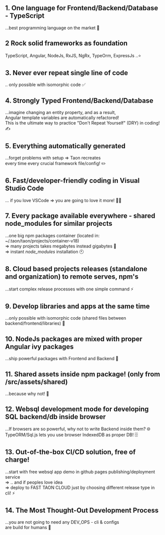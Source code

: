 
## 1. One language for Frontend/Backend/Database - **TypeScript**

...best programming language on the market 🚀

## 2 Rock solid frameworks as foundation

TypeScript, Angular, NodeJs, RxJS, NgRx, TypeOrm, ExpressJs ..⭐

## 3. **Never** ever **repeat** single line of **code**

.. only possible with isomorphic code ✅

## 4. Strongly Typed Frontend/Backend/Database

...imagine changing an entity property, and as a result,<br>
Angular template variables are automatically refactored! <br>
This is the ultimate way to practice "Don't Repeat Yourself" (DRY) in coding! ✍️

## 5. Everything automatically generated

...forget problems with setup => Taon recreates <br>
every time every crucial framework file/config! ✏️

## 6. Fast/developer-friendly coding in <b>Visual Studio Code</b>

... if you love VSCode => you are going to love it more! 👨‍💻

## 7. Every package available everywhere - shared <b>node_modules</b> for similar projects

...one big npm packages container
(located in: ~/.taon/taon/projects/container-v18) <br>
=> many projects takes megabytes instead gigabytes 🐳<br>
=> instant *node_modules* installation 🕙

## 8. Cloud based projects releases (standalone and organization) to remote serves, npm's

...start complex release processes with one simple command ⚡

## 9. Develop libraries and apps at the same time

...only possible with isomorphic code (shared files between backend/frontend/libraries) 🌟

## 10. NodeJs packages are mixed with proper Angular ivy packages

...ship powerful packages with Frontend and Backend 🤝

## 11. Shared assets inside npm package! (only from **/src/assets/shared**)

...because why not! 💾

## 12. Websql development mode for developing SQL backend/db inside browser

...If browsers are so powerful, why not to write Backend inside them? 🌐 <br>
 TypeORM/Sql.js lets you use browser IndexedDB as proper DB!  🗄️

## 13. Out-of-the-box CI/CD solution, free of charge!

...start with free websql app demo in github pages publishing/deployment service <br>
=> .. and if peoples love idea <br>
=>  deploy to FAST TAON CLOUD just by choosing
different release type in cli!  ⚡

## 14. The Most Thought-Out Development Process
...you are not going to need any DEV_OPS - cli & configs <br>
are build for humans 🧠
